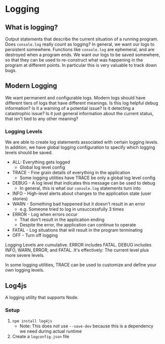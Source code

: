 # Logging

## What is logging?

Output statements that describe the current situation of a running program.
Does `console.log` really count as logging? In general, we want our logs to persistent somewhere.
Functions like `console.log` are ephemeral, and are destroyed when a program ends.
We want our logs to be saved somewhere, so that they can be used to re-construct what was happening in the program at different points.
In particular this is very valuable to track down bugs.

## Modern Logging

We want permanent and configurable logs. Modern logs should have different tiers of logs that have different meanings.
Is this log helpful debug information? Is it a warning of a potential issue? Is it detecting a catastrophic issue?
Is it just general information about the current status, that isn't tied to any other meaning?

### Logging Levels

We are able to create log statements associated with certain logging levels.
In addition, we have global logging configuration to specify which logging levels should be saved.

- ALL: Everything gets logged
    - Global log level config
- TRACE - Fine grain details of everything in the application
    - Some logging utilities have TRACE be only a global log level config
- DEBUG - A log level that indicates this message can be used to debug
    - In general, this is what our `console.log` statements turn into
- INFO - High-level alerts about changes to the application state (user stories)
- WARN - Something bad happened but it doesn't result in an error
    - e.g. Someone tried to log in unsuccessfully 3 times
- ERROR - Log when errors occur
    - That don't result in the application ending
    - Despite the error, the application can continue to operate
- FATAL - Log situations that will result in the program terminating
- OFF - Turn off logging

Logging Levels are cumulative. ERROR includes FATAL. DEBUG includes INFO, WARN, ERROR, and FATAL.
It's effectively: The current level plus more severe levels.

In some logging utilities, TRACE can be used to customize and define your own logging levels.

## Log4js

A logging utility that supports Node.

### Setup
1. `npm install log4js`
    - Note: This does *not* use `--save-dev` because this is a dependency we need during actual runtime
2. Create a `logconfig.json` file